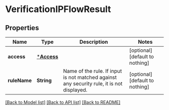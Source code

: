 # VerificationIPFlowResult


## Properties
Name | Type | Description | Notes
------------ | ------------- | ------------- | -------------
**access** | [***Access**](Access.md) |  | [optional] [default to nothing]
**ruleName** | **String** | Name of the rule. If input is not matched against any security rule, it is not displayed. | [optional] [default to nothing]


[[Back to Model list]](../README.md#models) [[Back to API list]](../README.md#api-endpoints) [[Back to README]](../README.md)


